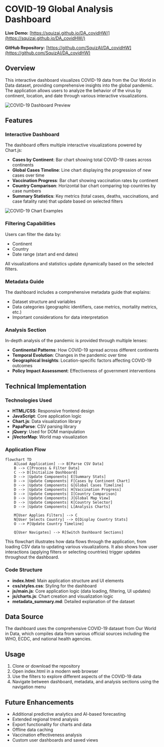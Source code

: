 # COVID-19 Global Analysis Dashboard

**Live Demo:** [https://squizai.github.io/DA_covidHW/](https://squizai.github.io/DA_covidHW/)

**GitHub Repository:** [https://github.com/SquizAI/DA_covidHW](https://github.com/SquizAI/DA_covidHW)

## Overview

This interactive dashboard visualizes COVID-19 data from the Our World in Data dataset, providing comprehensive insights into the global pandemic. The application allows users to analyze the behavior of the virus by continent, location, and date through various interactive visualizations.

![COVID-19 Dashboard Preview](images/dashboard_preview.png)

## Features

### Interactive Dashboard

The dashboard offers multiple interactive visualizations powered by Chart.js:

- **Cases by Continent**: Bar chart showing total COVID-19 cases across continents
- **Global Cases Timeline**: Line chart displaying the progression of new cases over time
- **Vaccination Progress**: Bar chart showing vaccination rates by continent
- **Country Comparison**: Horizontal bar chart comparing top countries by case numbers
- **Summary Statistics**: Key metrics (total cases, deaths, vaccinations, and case fatality rate) that update based on selected filters

![COVID-19 Chart Examples](images/chart_examples.png)

### Filtering Capabilities

Users can filter the data by:
- Continent
- Country
- Date range (start and end dates)

All visualizations and statistics update dynamically based on the selected filters.

### Metadata Guide

The dashboard includes a comprehensive metadata guide that explains:
- Dataset structure and variables
- Data categories (geographic identifiers, case metrics, mortality metrics, etc.)
- Important considerations for data interpretation

### Analysis Section

In-depth analysis of the pandemic is provided through multiple lenses:
- **Continental Patterns**: How COVID-19 spread across different continents
- **Temporal Evolution**: Changes in the pandemic over time
- **Geographical Insights**: Location-specific factors affecting COVID-19 outcomes
- **Policy Impact Assessment**: Effectiveness of government interventions

## Technical Implementation

### Technologies Used

- **HTML/CSS**: Responsive frontend design
- **JavaScript**: Core application logic
- **Chart.js**: Data visualization library
- **PapaParse**: CSV parsing library
- **jQuery**: Used for DOM manipulation
- **jVectorMap**: World map visualization

### Application Flow

```mermaid
flowchart TD
    A[Load Application] --> B[Parse CSV Data]
    B --> C[Process & Filter Data]
    C --> D[Initialize Dashboard]
    D --> |Update Components| E[Summary Stats]
    D --> |Update Components| F[Cases by Continent Chart]
    D --> |Update Components| G[Global Cases Timeline]
    D --> |Update Components| H[Vaccination Progress]
    D --> |Update Components| I[Country Comparison]
    D --> |Update Components| J[Global Map View]
    D --> |Update Components| K[Country Selector]
    D --> |Update Components| L[Analysis Charts]
    
    M[User Applies Filters] --> C
    N[User Selects Country] --> O[Display Country Stats]
    O --> P[Update Country Timeline]
    
    Q[User Navigates] --> R[Switch Dashboard Sections]
```

This flowchart illustrates how data flows through the application, from loading CSV data to updating various visualizations. It also shows how user interactions (applying filters or selecting countries) trigger updates throughout the dashboard.

### Code Structure

- **index.html**: Main application structure and UI elements
- **css/styles.css**: Styling for the dashboard
- **js/main.js**: Core application logic (data loading, filtering, UI updates)
- **js/charts.js**: Chart creation and visualization logic
- **metadata_summary.md**: Detailed explanation of the dataset

## Data Source

The dashboard uses the comprehensive COVID-19 dataset from Our World in Data, which compiles data from various official sources including the WHO, ECDC, and national health agencies.

## Usage

1. Clone or download the repository
2. Open index.html in a modern web browser
3. Use the filters to explore different aspects of the COVID-19 data
4. Navigate between dashboard, metadata, and analysis sections using the navigation menu

## Future Enhancements

- Additional predictive analytics and AI-based forecasting
- Extended regional trend analysis
- Export functionality for charts and data
- Offline data caching
- Vaccination effectiveness analysis
- Custom user dashboards and saved views
